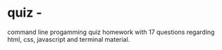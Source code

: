 # quiz - 

command line progamming quiz homework with 17 questions regarding html, css, javascript and terminal material.

